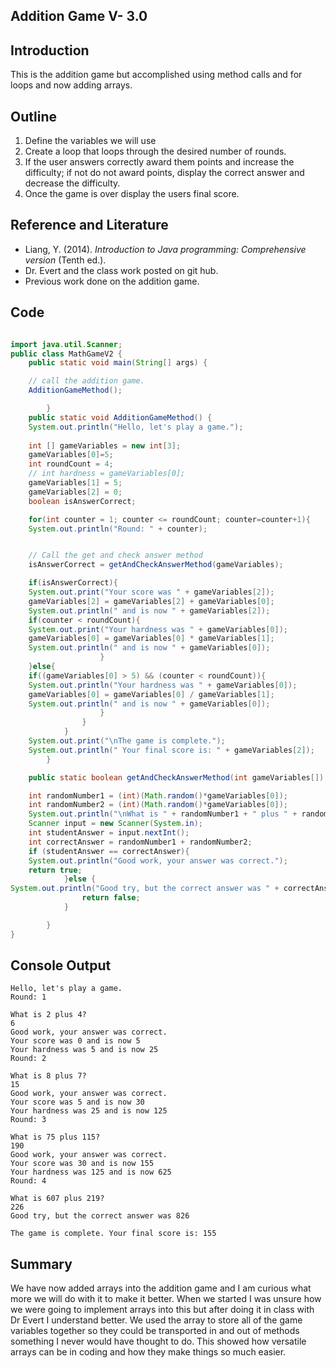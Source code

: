 ## Addition Game V- 3.0

## Introduction
This is the addition game but accomplished using method calls and for loops and now adding arrays.

## Outline
1. 	Define the variables we will use
2.	 Create a loop that loops through the desired number of rounds.
3.	If the user answers correctly award them points and increase the difficulty; if not do not award 	points, display the correct answer and decrease the difficulty. 
4. 	Once the game is over display the users final score.

## Reference and Literature
* Liang, Y. (2014). *Introduction to Java programming: Comprehensive version* (Tenth ed.).
* Dr. Evert and the class work posted on git hub.
* Previous work done on the addition game.

## Code
``` java

import java.util.Scanner;
public class MathGameV2 {
	public static void main(String[] args) {

	// call the addition game.
	AdditionGameMethod();

	    }
	public static void AdditionGameMethod() {
	System.out.println("Hello, let's play a game.");
	        
	int [] gameVariables = new int[3];
	gameVariables[0]=5;
	int roundCount = 4;
	// int hardness = gameVariables[0];
	gameVariables[1] = 5;
	gameVariables[2] = 0;
	boolean isAnswerCorrect;

	for(int counter = 1; counter <= roundCount; counter=counter+1){
	System.out.println("Round: " + counter);


	// Call the get and check answer method
	isAnswerCorrect = getAndCheckAnswerMethod(gameVariables);

	if(isAnswerCorrect){
	System.out.print("Your score was " + gameVariables[2]);
	gameVariables[2] = gameVariables[2] + gameVariables[0];
	System.out.println(" and is now " + gameVariables[2]);
	if(counter < roundCount){
	System.out.print("Your hardness was " + gameVariables[0]);
	gameVariables[0] = gameVariables[0] * gameVariables[1];
	System.out.println(" and is now " + gameVariables[0]);
	                }
	}else{
	if((gameVariables[0] > 5) && (counter < roundCount)){
	System.out.println("Your hardness was " + gameVariables[0]);
	gameVariables[0] = gameVariables[0] / gameVariables[1];
	System.out.println(" and is now " + gameVariables[0]);
	                }
	            }
	        }
	System.out.print("\nThe game is complete.");
	System.out.println(" Your final score is: " + gameVariables[2]);
	    }

	public static boolean getAndCheckAnswerMethod(int gameVariables[]) {

	int randomNumber1 = (int)(Math.random()*gameVariables[0]);
	int randomNumber2 = (int)(Math.random()*gameVariables[0]);
	System.out.println("\nWhat is " + randomNumber1 + " plus " + randomNumber2 + "?");
	Scanner input = new Scanner(System.in);
	int studentAnswer = input.nextInt();
	int correctAnswer = randomNumber1 + randomNumber2;
	if (studentAnswer == correctAnswer){
	System.out.println("Good work, your answer was correct.");
	return true;
	        }else {
System.out.println("Good try, but the correct answer was " + correctAnswer);
	            return false;
	        }

	    }
}
```

## Console Output
```
Hello, let's play a game.
Round: 1

What is 2 plus 4?
6
Good work, your answer was correct.
Your score was 0 and is now 5
Your hardness was 5 and is now 25
Round: 2

What is 8 plus 7?
15
Good work, your answer was correct.
Your score was 5 and is now 30
Your hardness was 25 and is now 125
Round: 3

What is 75 plus 115?
190
Good work, your answer was correct.
Your score was 30 and is now 155
Your hardness was 125 and is now 625
Round: 4

What is 607 plus 219?
226
Good try, but the correct answer was 826

The game is complete. Your final score is: 155
```

## Summary
We have now added arrays into the addition game and I am curious what more we will do with it to make it better. When we started I was unsure how we were going to implement arrays into this but after doing it in class with Dr Evert I understand better.  We used the array to store all of the game variables together so they could be transported in and out of methods something I never would have thought to do.  This showed how versatile arrays can be in coding and how they make things so much easier.


